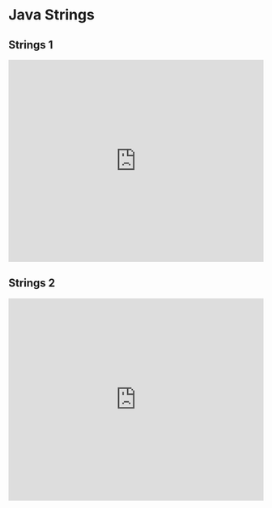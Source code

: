 # Java Strings

## Strings 1
<iframe height="400px" width="100%" src="https://repl.it/@pambrose/JavaStrings1?lite=true" scrolling="no" frameborder="no" allowtransparency="true" allowfullscreen="true" sandbox="allow-forms allow-pointer-lock allow-popups allow-same-origin allow-scripts allow-modals"></iframe>

## Strings 2
<iframe height="400px" width="100%" src="https://repl.it/@pambrose/JavaStrings2?lite=true" scrolling="no" frameborder="no" allowtransparency="true" allowfullscreen="true" sandbox="allow-forms allow-pointer-lock allow-popups allow-same-origin allow-scripts allow-modals"></iframe>